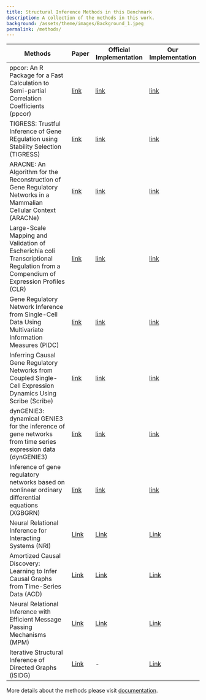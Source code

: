 ```yaml
---
title: Structural Inference Methods in this Benchmark
description: A collection of the methods in this work.
background: /assets/theme/images/Background_1.jpeg
permalink: /methods/
---
```


| Methods                                                      | Paper                                                        | Official Implementation                                      | Our Implementation                                           |
| ------------------------------------------------------------ | ------------------------------------------------------------ | ------------------------------------------------------------ | ------------------------------------------------------------ |
| ppcor: An R Package for a Fast Calculation to Semi-partial Correlation Coefficients (ppcor) | [link](https://www.ncbi.nlm.nih.gov/pmc/articles/PMC4681537/) | [link](https://cran.r-project.org/)                          | [link](https://github.com/wang422003/Benchmarking-Structural-Inference-Methods-for-Interacting-Dynamical-Systems/tree/main/src/models/ppcor) |
| TIGRESS: Trustful Inference of Gene REgulation using Stability Selection (TIGRESS) | [link](https://bmcsystbiol.biomedcentral.com/articles/10.1186/1752-0509-6-145) | [link](https://github.com/jpvert/tigress/tree/master)        | [link](https://github.com/wang422003/Benchmarking-Structural-Inference-Methods-for-Interacting-Dynamical-Systems/tree/main/src/models/TIGRESS) |
| ARACNE: An Algorithm for the Reconstruction of Gene Regulatory Networks in a Mammalian Cellular Context (ARACNe) | [link](https://bmcbioinformatics.biomedcentral.com/articles/10.1186/1471-2105-7-S1-S7) | [link](https://califano.c2b2.columbia.edu/aracne)            | [link](https://github.com/wang422003/Benchmarking-Structural-Inference-Methods-for-Interacting-Dynamical-Systems/tree/main/src/models/ARACNE) |
| Large-Scale Mapping and Validation of Escherichia coli Transcriptional Regulation from a Compendium of Expression Profiles (CLR) | [link](https://journals.plos.org/plosbiology/article?id=10.1371/journal.pbio.0050008) | [link](http://m3d.bu.edu/)                                   | [link](https://github.com/wang422003/Benchmarking-Structural-Inference-Methods-for-Interacting-Dynamical-Systems/tree/main/src/models/CLR) |
| Gene Regulatory Network Inference from Single-Cell Data Using Multivariate Information Measures (PIDC) | [link](https://www.sciencedirect.com/science/article/pii/S2405471217303861) | [link](https://github.com/Tchanders/NetworkInference.jl)     | [link](https://github.com/wang422003/Benchmarking-Structural-Inference-Methods-for-Interacting-Dynamical-Systems/tree/main/src/models/PIDC) |
| Inferring Causal Gene Regulatory Networks from Coupled Single-Cell Expression Dynamics Using Scribe (Scribe) | [link](https://www.sciencedirect.com/science/article/pii/S2405471220300363) | [link](https://github.com/aristoteleo/Scribe-py/tree/master) | [link](https://github.com/wang422003/Benchmarking-Structural-Inference-Methods-for-Interacting-Dynamical-Systems/tree/main/src/models/scribe) |
| dynGENIE3: dynamical GENIE3 for the inference of gene networks from time series expression data (dynGENIE3) | [link](https://www.nature.com/articles/s41598-018-21715-0)   | [link](https://github.com/vahuynh/dynGENIE3/tree/master)     | [link](https://github.com/wang422003/Benchmarking-Structural-Inference-Methods-for-Interacting-Dynamical-Systems/tree/main/src/models/dynGENIE3) |
| Inference of gene regulatory networks based on nonlinear ordinary differential equations (XGBGRN) | [link](https://academic.oup.com/bioinformatics/article/36/19/4885/5709036) | [link](https://github.com/lab319/GRNs_nonlinear_ODEs)        | [link](https://github.com/wang422003/Benchmarking-Structural-Inference-Methods-for-Interacting-Dynamical-Systems/tree/main/src/models/GRNs_nonlinear_ODEs) |
| Neural Relational Inference for Interacting Systems (NRI)    | [Link](http://proceedings.mlr.press/v80/kipf18a/kipf18a.pdf) | [Link](http://github.com/ethanfetaya/NRI)                    | [Link](https://github.com/wang422003/Benchmarking-Structural-Inference-Methods-for-Interacting-Dynamical-Systems/tree/main/src/models/NRI) |
| Amortized Causal Discovery: Learning to Infer Causal Graphs from Time-Series Data (ACD) | [Link](https://proceedings.mlr.press/v177/lowe22a/lowe22a.pdf) | [Link](https://github.com/loeweX/AmortizedCausalDiscovery)   | [Link](https://github.com/wang422003/Benchmarking-Structural-Inference-Methods-for-Interacting-Dynamical-Systems/tree/main/src/models/ACD) |
| Neural Relational Inference with Efficient Message Passing Mechanisms (MPM) | [Link](https://ojs.aaai.org/index.php/AAAI/article/view/16868) | [Link](https://github.com/hilbert9221/NRI-MPM)               | [Link](https://github.com/wang422003/Benchmarking-Structural-Inference-Methods-for-Interacting-Dynamical-Systems/tree/main/src/models/MPM) |
| Iterative Structural Inference of Directed Graphs (iSIDG)    | [Link](https://papers.nips.cc/paper_files/paper/2022/file/39717429762da92201a750dd03386920-Paper-Conference.pdf) | -                                                            | [Link](https://github.com/wang422003/Benchmarking-Structural-Inference-Methods-for-Interacting-Dynamical-Systems/tree/main/src/models/iSIDG) |



More details about the methods please visit [documentation](https://benchmarking-structural-inference-methods.readthedocs.io/en/latest/about_methods.html).









